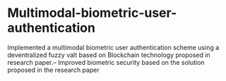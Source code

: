 # Multimodal-biometric-user-authentication
Implemented a multimodal biometric user authentication scheme using a deventralized fuzzy valt based  on Blockchain technology proposed in research paper.– Improved biometric security based on the solution proposed in the research paper
